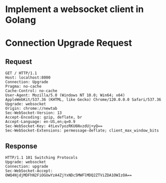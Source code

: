 # Implement a websocket client in Golang

# Connection Upgrade Request

## Request
```
GET / HTTP/1.1
Host: localhost:8000
Connection: Upgrade
Pragma: no-cache
Cache-Control: no-cache
User-Agent: Mozilla/5.0 (Windows NT 10.0; Win64; x64) AppleWebKit/537.36 (KHTML, like Gecko) Chrome/120.0.0.0 Safari/537.36
Upgrade: websocket
Origin: chrome://newtab
Sec-WebSocket-Version: 13
Accept-Encoding: gzip, deflate, br
Accept-Language: en-US,en;q=0.9
Sec-WebSocket-Key: 4tLev7yozRKU6NvzdUj+yQ==
Sec-WebSocket-Extensions: permessage-deflate; client_max_window_bits
```

## Response
```
HTTP/1.1 101 Switching Protocols
Upgrade: websocket
Connection: upgrade
Sec-WebSocket-Accept: OWQ4NjdjMDFhN2FiOGUwYzA4ZjYxNDc5MWFlMDQ2ZTViZDA1OWIzOA==
```
